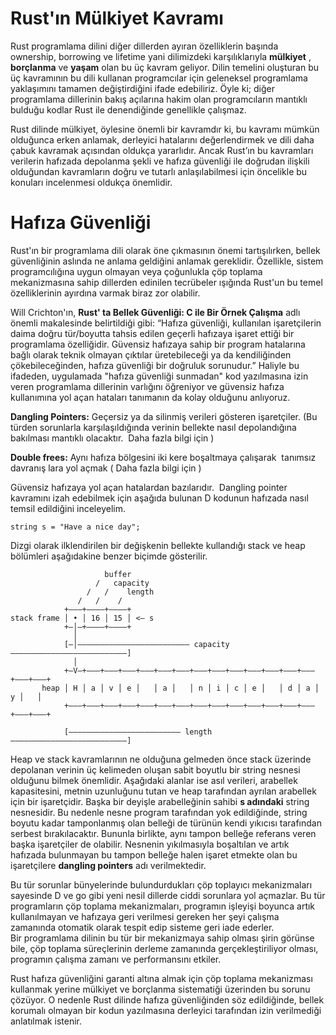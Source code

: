 Rust'ın Mülkiyet Kavramı
===
Rust programlama dilini diğer dillerden ayıran özelliklerin başında ownership, borrowing ve lifetime
yani dilimizdeki karşılıklarıyla **mülkiyet**​
, **borçlanma​** ve **yaşam**​ olan bu üç kavram geliyor.
Dilin temelini oluşturan bu üç kavramının bu dili kullanan programcılar için geleneksel programlama
yaklaşımını tamamen değiştirdiğini ifade edebiliriz. Öyle ki; diğer programlama dillerinin bakış
açılarına hakim olan programcıların mantıklı bulduğu kodlar Rust ile denendiğinde genellikle
çalışmaz.

Rust dilinde mülkiyet, öylesine önemli bir kavramdır ki, bu kavramı mümkün olduğunca erken
anlamak, derleyici hatalarını değerlendirmek ve dili daha çabuk kavramak açısından oldukça
yararlıdır. Ancak Rust’ın bu kavramları verilerin hafızada depolanma şekli ve hafıza güvenliği ile
doğrudan ilişkili olduğundan kavramların doğru ve tutarlı anlaşılabilmesi için öncelikle bu konuları
incelenmesi oldukça önemlidir.

Hafıza Güvenliği
===
Rust'ın bir programlama dili olarak öne çıkmasının önemi tartışılırken, bellek güvenliğinin aslında ne
anlama geldiğini anlamak gereklidir. Özellikle, sistem programcılığına uygun olmayan veya
çoğunlukla çöp toplama mekanizmasına sahip dillerden edinilen tecrübeler ışığında Rust'un bu
temel özelliklerinin ayırdına varmak biraz zor olabilir.

Will Crichton'ın, **Rust' ta Bellek Güvenliği: C ile Bir Örnek Çalışma​** adlı önemli makalesinde
belirtildiği gibi: “Hafıza güvenliği, kullanılan işaretçilerin daima doğru tür/boyutta tahsis edilen geçerli
hafızaya işaret ettiği bir programlama özelliğidir. Güvensiz hafızaya sahip bir program hatalarına
bağlı olarak teknik olmayan çıktılar üretebileceği ya da kendiliğinden çökebileceğinden, hafıza
güvenliği bir doğruluk sorunudur.”
Haliyle bu ifadeden, uygulamada "hafıza güvenliği sunmadan" kod yazılmasına izin veren
programlama dillerinin varlığını öğreniyor ve güvensiz hafıza kullanımına yol açan hataları
tanımanın da kolay olduğunu anlıyoruz.

**Dangling Pointers:​** Geçersiz ya da silinmiş verileri gösteren işaretçiler. (Bu türden sorunlarla
karşılaşıldığında verinin bellekte nasıl depolandığına bakılması mantıklı olacaktır. ​ Daha fazla bilgi
için​ )

**Double frees:** Aynı hafıza bölgesini iki kere boşaltmaya çalışarak ​ tanımsız davranış​ lara yol açmak
(​ Daha fazla bilgi için​ )

Güvensiz hafızaya yol açan hatalardan bazılarıdır. ​ Dangling pointer​ kavramını izah edebilmek için
aşağıda bulunan D kodunun hafızada nasıl temsil edildiğini inceleyelim.

```string s = "Have a nice day";```

Dizgi olarak ilklendirilen bir değişkenin bellekte kullandığı stack ve heap bölümleri aşağıdakine
benzer biçimde gösterilir.

                         buffer
                       /   capacity
                     /   /    length
                   /   /    /
                +–––+––––+––––+
    stack frame │ • │ 16 │ 15 │ <– s
                +–│–+––––+––––+
                  │
                [–│––––––––––––––––––––––––– capacity ––––––––––––––––––––––––––]
                  │
                +–V–+–––+–––+–––+–––+–––+–––+–––+–––+–––+–––+–––+–––+–––+–––+–––+
           heap │ H │ a │ v │ e │   │ a │   │ n │ i │ c │ e │   │ d │ a │ y │   │
                +–––+–––+–––+–––+–––+–––+–––+–––+–––+–––+–––+–––+–––+–––+–––+–––+

                [––––––––––––––––––––––––– length ––––––––––––––––––––––––––]

Heap ve stack kavramlarının ne olduğuna gelmeden önce stack üzerinde depolanan verinin üç
kelimeden oluşan sabit boyutlu bir string nesnesi olduğunu bilmek önemlidir. Aşağıdaki alanlar ise
asıl verileri, arabellek kapasitesini, metnin uzunluğunu tutan ve heap tarafından ayrılan arabellek
için bir işaretçidir. Başka bir deyişle arabelleğinin sahibi **s adındaki**​ string nesnesidir. Bu nedenle
nesne program tarafından yok edildiğinde, string boyutu kadar tamponlanmış olan belleği de
türünün kendi yıkıcısı tarafından serbest bırakılacaktır.
Bununla birlikte, aynı tampon belleğe referans veren başka işaretçiler de olabilir. Nesnenin
yıkılmasıyla boşaltılan ve artık hafızada bulunmayan bu tampon belleğe halen işaret etmekte olan
bu işaretçilere **dangling pointers**​ adı verilmektedir.

Bu tür sorunlar bünyelerinde bulundurdukları çöp toplayıcı mekanizmaları sayesinde D ve go gibi yeni nesil dillerde ciddi sorunlara yol açmazlar. Bu tür programların çöp toplama mekanizmaları, programın işleyişi boyunca artık kullanılmayan ve hafızaya geri verilmesi gereken her şeyi çalışma zamanında otomatik olarak tespit edip sisteme geri iade ederler.  
Bir programlama dilinin bu tür bir mekanizmaya sahip olması şirin görünse bile, çöp toplama süreçlerinin derleme zamanında gerçekleştiriliyor olması, programın çalışma zamanı ve performansını etkiler.   

Rust hafıza güvenliğini garanti altına almak için çöp toplama mekanizması kullanmak yerine  mülkiyet ve borçlanma sistematiği üzerinden bu sorunu çözüyor. O nedenle Rust dilinde hafıza güvenliğinden söz edildiğinde, bellek korumalı olmayan bir kodun yazılmasına derleyici tarafından izin verilmediği anlatılmak istenir.
